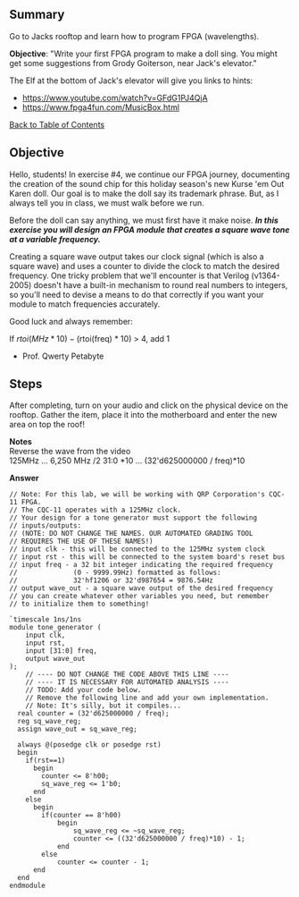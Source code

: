## Summary
Go to Jacks rooftop and learn how to program FPGA (wavelengths).

**Objective**: "Write your first FPGA program to make a doll sing. You might get some suggestions from Grody Goiterson, near Jack's elevator."

The Elf at the bottom of Jack's elevator will give you links to hints:
- https://www.youtube.com/watch?v=GFdG1PJ4QjA
- https://www.fpga4fun.com/MusicBox.html

[Back to Table of Contents](https://github.com/minispooner/SANS_KringleCon_2021_Walkthrough/blob/main/README.md)

## Objective
Hello, students! In exercise #4, we continue our FPGA journey, documenting the creation of the sound chip for this holiday season's new Kurse 'em Out Karen doll. Our goal is to make the doll say its trademark phrase. But, as I always tell you in class, we must walk before we run.

Before the doll can say anything, we must first have it make noise. _**In this exercise you will design an FPGA module that creates a square wave tone at a variable frequency.**_

Creating a square wave output takes our clock signal (which is also a square wave) and uses a counter to divide the clock to match the desired frequency. One tricky problem that we'll encounter is that Verilog (v1364-2005) doesn't have a built-in mechanism to round real numbers to integers, so you'll need to devise a means to do that correctly if you want your module to match frequencies accurately.

Good luck and always remember:

If $rtoi(MHz * 10) - ($rtoi(freq) * 10) > 4, add 1

- Prof. Qwerty Petabyte

## Steps
After completing, turn on your audio and click on the physical device on the rooftop. Gather the item, place it into the motherboard and enter the new area on top the roof!

**Notes**\
Reverse the wave from the video\
125MHz ... 6,250 MHz /2 31:0 *10 ... (32'd625000000 / freq)*10

**Answer**
```
// Note: For this lab, we will be working with QRP Corporation's CQC-11 FPGA.
// The CQC-11 operates with a 125MHz clock.
// Your design for a tone generator must support the following 
// inputs/outputs:
// (NOTE: DO NOT CHANGE THE NAMES. OUR AUTOMATED GRADING TOOL
// REQUIRES THE USE OF THESE NAMES!)
// input clk - this will be connected to the 125MHz system clock
// input rst - this will be connected to the system board's reset bus
// input freq - a 32 bit integer indicating the required frequency
//              (0 - 9999.99Hz) formatted as follows:
//              32'hf1206 or 32'd987654 = 9876.54Hz
// output wave_out - a square wave output of the desired frequency
// you can create whatever other variables you need, but remember
// to initialize them to something!

`timescale 1ns/1ns
module tone_generator (
    input clk,
    input rst,
    input [31:0] freq,
    output wave_out
);
    // ---- DO NOT CHANGE THE CODE ABOVE THIS LINE ---- 
    // ---- IT IS NECESSARY FOR AUTOMATED ANALYSIS ----
    // TODO: Add your code below. 
    // Remove the following line and add your own implementation. 
    // Note: It's silly, but it compiles...
  real counter = (32'd625000000 / freq);
  reg sq_wave_reg;
  assign wave_out = sq_wave_reg;
  
  always @(posedge clk or posedge rst)
  begin
    if(rst==1)
      begin
        counter <= 8'h00;
        sq_wave_reg <= 1'b0;
      end
    else
      begin
        if(counter == 8'h00)
            begin
                sq_wave_reg <= ~sq_wave_reg;
                counter <= ((32'd625000000 / freq)*10) - 1;
            end
        else
            counter <= counter - 1;
      end
  end
endmodule
```

